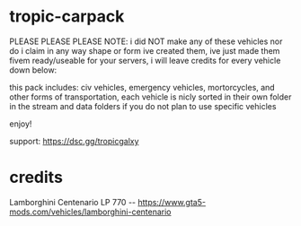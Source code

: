 # tropic-carpack

PLEASE PLEASE PLEASE NOTE: i did NOT make any of these vehicles nor do i claim in any way shape or form ive created them, ive just made them fivem ready/useable for your servers, i will leave credits for every vehicle down below:

this pack includes: civ vehicles, emergency vehicles, mortorcycles, and other forms of transportation, each vehicle is nicly sorted in their own folder in the stream and data folders if you do not plan to use specific vehicles

enjoy! 

support: https://dsc.gg/tropicgalxy

# credits

Lamborghini Centenario LP 770 -- https://www.gta5-mods.com/vehicles/lamborghini-centenario


